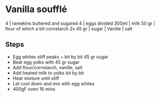 # Vanilla soufflé

4 | ramekins buttered and sugared
4 | eggs divided
300ml | milk
50 gr | flour of which a bit cornstarch
2x 45 gr | sugar
| Vanille
| salt

## Steps
- Egg whites stiff peaks + bit by bit 45 gr sugar
- Beat egg yolks with 45 gr sugar
- Add flour/cornstarch, vanille, salt
- Add heated milk to yolks bit by bit
- Heat mixture until stiff
- Let cool down and mix with egg whites
- 400gF oven 16 mins
